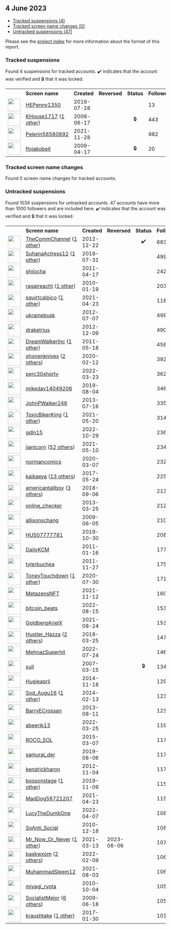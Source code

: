 ##  4 June 2023

* [Tracked suspensions (4)](#tracked-suspensions)
* [Tracked screen name changes (0)](#tracked-screen-name-changes)
* [Untracked suspensions (47)](#untracked-suspensions)

Please see the [project index](https://github.com/travisbrown/twitter-watch) for more information about the format of this report.

### Tracked suspensions

Found 4 suspensions for tracked accounts.
  ✔️ indicates that the account was verified and 🔒 that it was locked.

<table>
    <tr>
        <th></th>
        <th align="left">Screen name</th>
        <th align="left">Created</th>
        <th align="left">Reversed</th>
        <th align="left">Status</th>
        <th align="left">Followers</th>
        <th align="left">Ranking</th></tr>
    </tr>
        <tr>
            <td><a href="https://twitter.com/intent/user?user_id=1155376406697840640">
                <img src="https://pbs.twimg.com/profile_images/1332678032113414145/l1xvi4WF_normal.jpg" width="40px" height="40px" align="center"/></a>
            </td>
            <td>
                <a href="https://twitter.com/HEPenny1350">HEPenny1350</a></td>
            <td>2019-07-28</td>
            <td></td>
            <td align="center"></td>
            <td>13</td>
            <td>43856</td>
        </tr>
        <tr>
            <td><a href="https://twitter.com/intent/user?user_id=48116910">
                <img src="https://pbs.twimg.com/profile_images/1334278975770734596/5RgE0EsQ_normal.jpg" width="40px" height="40px" align="center"/></a>
            </td>
            <td>
                <a href="https://twitter.com/KHouse1717">KHouse1717</a>&nbsp;(<a href="https://api.memory.lol/v1/tw/id/48116910">1 other</a>)&nbsp;</td>
            <td>2009-06-17</td>
            <td></td>
            <td align="center">🔒</td>
            <td>443</td>
            <td>73062</td>
        </tr>
        <tr>
            <td><a href="https://twitter.com/intent/user?user_id=1464796716012605444">
                <img src="https://pbs.twimg.com/profile_images/1569017255207337984/LvBNcFHn_normal.jpg" width="40px" height="40px" align="center"/></a>
            </td>
            <td>
                <a href="https://twitter.com/Pelerin58580892">Pelerin58580892</a></td>
            <td>2021-11-28</td>
            <td></td>
            <td align="center"></td>
            <td>982</td>
            <td>79638</td>
        </tr>
        <tr>
            <td><a href="https://twitter.com/intent/user?user_id=32461631">
                <img src="https://pbs.twimg.com/profile_images/1555266443209482240/KlP0gN-E_normal.jpg" width="40px" height="40px" align="center"/></a>
            </td>
            <td>
                <a href="https://twitter.com/flojakobeit">flojakobeit</a></td>
            <td>2009-04-17</td>
            <td></td>
            <td align="center">🔒</td>
            <td>20</td>
            <td>95456</td>
        </tr></table>

### Tracked screen name changes

Found 0 screen name changes for tracked accounts.

### Untracked suspensions

Found 1034 suspensions for untracked accounts.
47 accounts have more than 1000 followers and are included here.
  ✔️ indicates that the account was verified and 🔒 that it was locked.

<table>
    <tr>
        <th></th>
        <th align="left">Screen name</th>
        <th align="left">Created</th>
        <th align="left">Reversed</th>
        <th align="left">Status</th>
        <th align="left">Followers</th>
    </tr>
        <tr>
            <td><a href="https://twitter.com/intent/user?user_id=1028949852">
                <img src="https://pbs.twimg.com/profile_images/1552843030478176256/DabFh2l8_normal.jpg" width="40px" height="40px" align="center"/></a>
            </td>
            <td>
                <a href="https://twitter.com/TheCommChannel">TheCommChannel</a>&nbsp;(<a href="https://api.memory.lol/v1/tw/id/1028949852">1 other</a>)&nbsp;</td>
            <td>2012-12-22</td>
            <td></td>
            <td align="center">✔️</td>
            <td>68372</td>
        </tr>
        <tr>
            <td><a href="https://twitter.com/intent/user?user_id=1024192153797283840">
                <img src="https://pbs.twimg.com/profile_images/1460310740108132352/_W23c2-h_normal.jpg" width="40px" height="40px" align="center"/></a>
            </td>
            <td>
                <a href="https://twitter.com/SuhanaActress12">SuhanaActress12</a>&nbsp;(<a href="https://api.memory.lol/v1/tw/id/1024192153797283840">1 other</a>)&nbsp;</td>
            <td>2018-07-31</td>
            <td></td>
            <td align="center"></td>
            <td>49917</td>
        </tr>
        <tr>
            <td><a href="https://twitter.com/intent/user?user_id=283407962">
                <img src="https://pbs.twimg.com/profile_images/1589461782934192128/xN0flob7_normal.jpg" width="40px" height="40px" align="center"/></a>
            </td>
            <td>
                <a href="https://twitter.com/shiiocha">shiiocha</a></td>
            <td>2011-04-17</td>
            <td></td>
            <td align="center"></td>
            <td>24296</td>
        </tr>
        <tr>
            <td><a href="https://twitter.com/intent/user?user_id=106474947">
                <img src="https://pbs.twimg.com/profile_images/1510070998237917191/KwPwS8Mw_normal.jpg" width="40px" height="40px" align="center"/></a>
            </td>
            <td>
                <a href="https://twitter.com/ragaireacht">ragaireacht</a>&nbsp;(<a href="https://api.memory.lol/v1/tw/id/106474947">1 other</a>)&nbsp;</td>
            <td>2010-01-19</td>
            <td></td>
            <td align="center"></td>
            <td>20368</td>
        </tr>
        <tr>
            <td><a href="https://twitter.com/intent/user?user_id=1385660007606222857">
                <img src="https://pbs.twimg.com/profile_images/1586927723066585098/c20Em8bY_normal.jpg" width="40px" height="40px" align="center"/></a>
            </td>
            <td>
                <a href="https://twitter.com/squirtcalpico">squirtcalpico</a>&nbsp;(<a href="https://api.memory.lol/v1/tw/id/1385660007606222857">1 other</a>)&nbsp;</td>
            <td>2021-04-23</td>
            <td></td>
            <td align="center"></td>
            <td>11852</td>
        </tr>
        <tr>
            <td><a href="https://twitter.com/intent/user?user_id=629171135">
                <img src="https://pbs.twimg.com/profile_images/522665916954210305/APPikJ9z_normal.png" width="40px" height="40px" align="center"/></a>
            </td>
            <td>
                <a href="https://twitter.com/ukrainebusk">ukrainebusk</a></td>
            <td>2012-07-07</td>
            <td></td>
            <td align="center"></td>
            <td>4993</td>
        </tr>
        <tr>
            <td><a href="https://twitter.com/intent/user?user_id=999936762">
                <img src="https://pbs.twimg.com/profile_images/1587316414712774656/d1EvDQGg_normal.jpg" width="40px" height="40px" align="center"/></a>
            </td>
            <td>
                <a href="https://twitter.com/draketrius">draketrius</a></td>
            <td>2012-12-09</td>
            <td></td>
            <td align="center"></td>
            <td>4905</td>
        </tr>
        <tr>
            <td><a href="https://twitter.com/intent/user?user_id=301016698">
                <img src="https://pbs.twimg.com/profile_images/3031212274/7a9966043b9a6cdc306e02d14e4378d3_normal.png" width="40px" height="40px" align="center"/></a>
            </td>
            <td>
                <a href="https://twitter.com/DreamWalkerInc">DreamWalkerInc</a>&nbsp;(<a href="https://api.memory.lol/v1/tw/id/301016698">1 other</a>)&nbsp;</td>
            <td>2011-05-18</td>
            <td></td>
            <td align="center"></td>
            <td>4589</td>
        </tr>
        <tr>
            <td><a href="https://twitter.com/intent/user?user_id=1227634762874900480">
                <img src="https://pbs.twimg.com/profile_images/1596861207675224065/xoKmosmg_normal.jpg" width="40px" height="40px" align="center"/></a>
            </td>
            <td>
                <a href="https://twitter.com/shonenknives">shonenknives</a>&nbsp;(<a href="https://api.memory.lol/v1/tw/id/1227634762874900480">2 others</a>)&nbsp;</td>
            <td>2020-02-12</td>
            <td></td>
            <td align="center"></td>
            <td>3925</td>
        </tr>
        <tr>
            <td><a href="https://twitter.com/intent/user?user_id=1506720450352668678">
                <img src="https://pbs.twimg.com/profile_images/1506722329795211272/V4N-a9mQ_normal.jpg" width="40px" height="40px" align="center"/></a>
            </td>
            <td>
                <a href="https://twitter.com/perc30shorty">perc30shorty</a></td>
            <td>2022-03-23</td>
            <td></td>
            <td align="center"></td>
            <td>3626</td>
        </tr>
        <tr>
            <td><a href="https://twitter.com/intent/user?user_id=1158082255022989312">
                <img src="https://pbs.twimg.com/profile_images/1208523122585952256/nrbNnyr__normal.jpg" width="40px" height="40px" align="center"/></a>
            </td>
            <td>
                <a href="https://twitter.com/mikedav14049206">mikedav14049206</a></td>
            <td>2019-08-04</td>
            <td></td>
            <td align="center"></td>
            <td>3462</td>
        </tr>
        <tr>
            <td><a href="https://twitter.com/intent/user?user_id=1598371352">
                <img src="https://pbs.twimg.com/profile_images/1436074545946013704/ka-LXVUn_normal.jpg" width="40px" height="40px" align="center"/></a>
            </td>
            <td>
                <a href="https://twitter.com/JohnPWalker246">JohnPWalker246</a></td>
            <td>2013-07-16</td>
            <td></td>
            <td align="center"></td>
            <td>3359</td>
        </tr>
        <tr>
            <td><a href="https://twitter.com/intent/user?user_id=1395330432250568704">
                <img src="https://pbs.twimg.com/profile_images/1573915784056918016/cJASYcqH_normal.jpg" width="40px" height="40px" align="center"/></a>
            </td>
            <td>
                <a href="https://twitter.com/ToxicBikerKing">ToxicBikerKing</a>&nbsp;(<a href="https://api.memory.lol/v1/tw/id/1395330432250568704">1 other</a>)&nbsp;</td>
            <td>2021-05-20</td>
            <td></td>
            <td align="center"></td>
            <td>3144</td>
        </tr>
        <tr>
            <td><a href="https://twitter.com/intent/user?user_id=1586332049140490240">
                <img src="https://pbs.twimg.com/profile_images/1586333417985216520/NuVGYRk3_normal.jpg" width="40px" height="40px" align="center"/></a>
            </td>
            <td>
                <a href="https://twitter.com/gdln15">gdln15</a></td>
            <td>2022-10-29</td>
            <td></td>
            <td align="center"></td>
            <td>2365</td>
        </tr>
        <tr>
            <td><a href="https://twitter.com/intent/user?user_id=1391805782564380672">
                <img src="https://pbs.twimg.com/profile_images/1596745323606511616/lzQZbqWO_normal.jpg" width="40px" height="40px" align="center"/></a>
            </td>
            <td>
                <a href="https://twitter.com/jianicorn">jianicorn</a>&nbsp;(<a href="https://api.memory.lol/v1/tw/id/1391805782564380672">52 others</a>)&nbsp;</td>
            <td>2021-05-10</td>
            <td></td>
            <td align="center"></td>
            <td>2345</td>
        </tr>
        <tr>
            <td><a href="https://twitter.com/intent/user?user_id=1236111006864216064">
                <img src="https://pbs.twimg.com/profile_images/1590703919264571393/2p6MdW1g_normal.jpg" width="40px" height="40px" align="center"/></a>
            </td>
            <td>
                <a href="https://twitter.com/normancomics">normancomics</a></td>
            <td>2020-03-07</td>
            <td></td>
            <td align="center"></td>
            <td>2321</td>
        </tr>
        <tr>
            <td><a href="https://twitter.com/intent/user?user_id=867416906168487936">
                <img src="https://pbs.twimg.com/profile_images/1583426273451311105/79iX4KnW_normal.jpg" width="40px" height="40px" align="center"/></a>
            </td>
            <td>
                <a href="https://twitter.com/kaikaeya">kaikaeya</a>&nbsp;(<a href="https://api.memory.lol/v1/tw/id/867416906168487936">13 others</a>)&nbsp;</td>
            <td>2017-05-24</td>
            <td></td>
            <td align="center"></td>
            <td>2252</td>
        </tr>
        <tr>
            <td><a href="https://twitter.com/intent/user?user_id=1037836863350796289">
                <img src="https://pbs.twimg.com/profile_images/1360729167046840320/MyM5B_Ck_normal.jpg" width="40px" height="40px" align="center"/></a>
            </td>
            <td>
                <a href="https://twitter.com/americantallboy">americantallboy</a>&nbsp;(<a href="https://api.memory.lol/v1/tw/id/1037836863350796289">3 others</a>)&nbsp;</td>
            <td>2018-09-06</td>
            <td></td>
            <td align="center"></td>
            <td>2136</td>
        </tr>
        <tr>
            <td><a href="https://twitter.com/intent/user?user_id=1297067036">
                <img src="https://pbs.twimg.com/profile_images/378800000537355951/d71c46716564b356d11859675f9fb631_normal.png" width="40px" height="40px" align="center"/></a>
            </td>
            <td>
                <a href="https://twitter.com/online_checker">online_checker</a></td>
            <td>2013-03-25</td>
            <td></td>
            <td align="center"></td>
            <td>2121</td>
        </tr>
        <tr>
            <td><a href="https://twitter.com/intent/user?user_id=44944343">
                <img src="https://pbs.twimg.com/profile_images/1199050851886628865/p92BJHoh_normal.jpg" width="40px" height="40px" align="center"/></a>
            </td>
            <td>
                <a href="https://twitter.com/allisonschang">allisonschang</a></td>
            <td>2009-06-05</td>
            <td></td>
            <td align="center"></td>
            <td>2103</td>
        </tr>
        <tr>
            <td><a href="https://twitter.com/intent/user?user_id=1189639002871255040">
                <img src="https://pbs.twimg.com/profile_images/1189639501494272002/8mSpgzOc_normal.jpg" width="40px" height="40px" align="center"/></a>
            </td>
            <td>
                <a href="https://twitter.com/HUS07777781">HUS07777781</a></td>
            <td>2019-10-30</td>
            <td></td>
            <td align="center"></td>
            <td>2084</td>
        </tr>
        <tr>
            <td><a href="https://twitter.com/intent/user?user_id=238958500">
                <img src="https://pbs.twimg.com/profile_images/2328872051/an8qbdw4p6vys704rtp8_normal.jpeg" width="40px" height="40px" align="center"/></a>
            </td>
            <td>
                <a href="https://twitter.com/DailyKCM">DailyKCM</a></td>
            <td>2011-01-16</td>
            <td></td>
            <td align="center"></td>
            <td>1779</td>
        </tr>
        <tr>
            <td><a href="https://twitter.com/intent/user?user_id=422297024">
                <img src="https://pbs.twimg.com/profile_images/1588529282220949514/laYKs6sM_normal.jpg" width="40px" height="40px" align="center"/></a>
            </td>
            <td>
                <a href="https://twitter.com/tylerbuchea">tylerbuchea</a></td>
            <td>2011-11-27</td>
            <td></td>
            <td align="center"></td>
            <td>1758</td>
        </tr>
        <tr>
            <td><a href="https://twitter.com/intent/user?user_id=1288837544277311488">
                <img src="https://pbs.twimg.com/profile_images/1598084093194928128/aUra-G4y_normal.jpg" width="40px" height="40px" align="center"/></a>
            </td>
            <td>
                <a href="https://twitter.com/ToneyTouchdown">ToneyTouchdown</a>&nbsp;(<a href="https://api.memory.lol/v1/tw/id/1288837544277311488">1 other</a>)&nbsp;</td>
            <td>2020-07-30</td>
            <td></td>
            <td align="center"></td>
            <td>1710</td>
        </tr>
        <tr>
            <td><a href="https://twitter.com/intent/user?user_id=1459022874119786496">
                <img src="https://pbs.twimg.com/profile_images/1539290816581193729/cE__KoBX_normal.jpg" width="40px" height="40px" align="center"/></a>
            </td>
            <td>
                <a href="https://twitter.com/MetazensNFT">MetazensNFT</a></td>
            <td>2021-11-12</td>
            <td></td>
            <td align="center"></td>
            <td>1604</td>
        </tr>
        <tr>
            <td><a href="https://twitter.com/intent/user?user_id=1559181876635570178">
                <img src="https://pbs.twimg.com/profile_images/1559192240282542080/VhhNadEm_normal.jpg" width="40px" height="40px" align="center"/></a>
            </td>
            <td>
                <a href="https://twitter.com/bitcoin_beats">bitcoin_beats</a></td>
            <td>2022-08-15</td>
            <td></td>
            <td align="center"></td>
            <td>1537</td>
        </tr>
        <tr>
            <td><a href="https://twitter.com/intent/user?user_id=1430189811994959882">
                <img src="https://pbs.twimg.com/profile_images/1480287987816669186/zG8xFY4G_normal.jpg" width="40px" height="40px" align="center"/></a>
            </td>
            <td>
                <a href="https://twitter.com/GoldbergArielX">GoldbergArielX</a></td>
            <td>2021-08-24</td>
            <td></td>
            <td align="center"></td>
            <td>1532</td>
        </tr>
        <tr>
            <td><a href="https://twitter.com/intent/user?user_id=977907624900530177">
                <img src="https://pbs.twimg.com/profile_images/1594354226016174081/c_eJNc8L_normal.jpg" width="40px" height="40px" align="center"/></a>
            </td>
            <td>
                <a href="https://twitter.com/Hustler_Hazza">Hustler_Hazza</a>&nbsp;(<a href="https://api.memory.lol/v1/tw/id/977907624900530177">2 others</a>)&nbsp;</td>
            <td>2018-03-25</td>
            <td></td>
            <td align="center"></td>
            <td>1471</td>
        </tr>
        <tr>
            <td><a href="https://twitter.com/intent/user?user_id=1551273761227300864">
                <img src="https://pbs.twimg.com/profile_images/1552549059231158274/3TQ4oYi1_normal.jpg" width="40px" height="40px" align="center"/></a>
            </td>
            <td>
                <a href="https://twitter.com/MehnazSuperhit">MehnazSuperhit</a></td>
            <td>2022-07-24</td>
            <td></td>
            <td align="center"></td>
            <td>1461</td>
        </tr>
        <tr>
            <td><a href="https://twitter.com/intent/user?user_id=1202561">
                <img src="https://pbs.twimg.com/profile_images/1555595981173002241/Ju4zMQDf_normal.jpg" width="40px" height="40px" align="center"/></a>
            </td>
            <td>
                <a href="https://twitter.com/sull">sull</a></td>
            <td>2007-03-15</td>
            <td></td>
            <td align="center">🔒</td>
            <td>1343</td>
        </tr>
        <tr>
            <td><a href="https://twitter.com/intent/user?user_id=2903890682">
                <img src="https://pbs.twimg.com/profile_images/1220380043110645765/VJLpT_uo_normal.jpg" width="40px" height="40px" align="center"/></a>
            </td>
            <td>
                <a href="https://twitter.com/Hugieapril">Hugieapril</a></td>
            <td>2014-11-18</td>
            <td></td>
            <td align="center"></td>
            <td>1295</td>
        </tr>
        <tr>
            <td><a href="https://twitter.com/intent/user?user_id=2341417978">
                <img src="https://pbs.twimg.com/profile_images/1592262745583386626/YQ7E5CYx_normal.jpg" width="40px" height="40px" align="center"/></a>
            </td>
            <td>
                <a href="https://twitter.com/Sod_Augu16">Sod_Augu16</a>&nbsp;(<a href="https://api.memory.lol/v1/tw/id/2341417978">1 other</a>)&nbsp;</td>
            <td>2014-02-13</td>
            <td></td>
            <td align="center"></td>
            <td>1233</td>
        </tr>
        <tr>
            <td><a href="https://twitter.com/intent/user?user_id=1663419708">
                <img src="https://pbs.twimg.com/profile_images/1460017076953882625/bBeuroEC_normal.jpg" width="40px" height="40px" align="center"/></a>
            </td>
            <td>
                <a href="https://twitter.com/BarryECrossan">BarryECrossan</a></td>
            <td>2013-08-11</td>
            <td></td>
            <td align="center"></td>
            <td>1231</td>
        </tr>
        <tr>
            <td><a href="https://twitter.com/intent/user?user_id=1507455717195890689">
                <img src="https://pbs.twimg.com/profile_images/1578220305687904258/n55mlmNt_normal.jpg" width="40px" height="40px" align="center"/></a>
            </td>
            <td>
                <a href="https://twitter.com/abeerjk13">abeerjk13</a></td>
            <td>2022-03-25</td>
            <td></td>
            <td align="center"></td>
            <td>1193</td>
        </tr>
        <tr>
            <td><a href="https://twitter.com/intent/user?user_id=3077544395">
                <img src="https://pbs.twimg.com/profile_images/1595402701239615488/PYyiCko4_normal.jpg" width="40px" height="40px" align="center"/></a>
            </td>
            <td>
                <a href="https://twitter.com/ROCO_SOL">ROCO_SOL</a></td>
            <td>2015-03-07</td>
            <td></td>
            <td align="center"></td>
            <td>1179</td>
        </tr>
        <tr>
            <td><a href="https://twitter.com/intent/user?user_id=1158834642373566470">
                <img src="https://pbs.twimg.com/profile_images/1158842141696770048/KxFD80JA_normal.jpg" width="40px" height="40px" align="center"/></a>
            </td>
            <td>
                <a href="https://twitter.com/samurai_der">samurai_der</a></td>
            <td>2019-08-06</td>
            <td></td>
            <td align="center"></td>
            <td>1178</td>
        </tr>
        <tr>
            <td><a href="https://twitter.com/intent/user?user_id=925328600">
                <img src="https://pbs.twimg.com/profile_images/800400920144187392/hzvIAyYX_normal.jpg" width="40px" height="40px" align="center"/></a>
            </td>
            <td>
                <a href="https://twitter.com/kendrickharon">kendrickharon</a></td>
            <td>2012-11-04</td>
            <td></td>
            <td align="center"></td>
            <td>1174</td>
        </tr>
        <tr>
            <td><a href="https://twitter.com/intent/user?user_id=1193247318696497158">
                <img src="https://pbs.twimg.com/profile_images/1593676911565234176/m3ut25Uo_normal.jpg" width="40px" height="40px" align="center"/></a>
            </td>
            <td>
                <a href="https://twitter.com/bossonstage">bossonstage</a>&nbsp;(<a href="https://api.memory.lol/v1/tw/id/1193247318696497158">1 other</a>)&nbsp;</td>
            <td>2019-11-09</td>
            <td></td>
            <td align="center"></td>
            <td>1152</td>
        </tr>
        <tr>
            <td><a href="https://twitter.com/intent/user?user_id=1385636000152657925">
                <img src="https://pbs.twimg.com/profile_images/1386079602783703041/bjVd6UPl_normal.jpg" width="40px" height="40px" align="center"/></a>
            </td>
            <td>
                <a href="https://twitter.com/MadDog56721207">MadDog56721207</a></td>
            <td>2021-04-23</td>
            <td></td>
            <td align="center"></td>
            <td>1152</td>
        </tr>
        <tr>
            <td><a href="https://twitter.com/intent/user?user_id=1511972576834244609">
                <img src="https://pbs.twimg.com/profile_images/1576867634934697985/BulijIo3_normal.jpg" width="40px" height="40px" align="center"/></a>
            </td>
            <td>
                <a href="https://twitter.com/LucyTheDumbOne">LucyTheDumbOne</a></td>
            <td>2022-04-07</td>
            <td></td>
            <td align="center"></td>
            <td>1085</td>
        </tr>
        <tr>
            <td><a href="https://twitter.com/intent/user?user_id=228158883">
                <img src="https://pbs.twimg.com/profile_images/556937219265409024/eVvW3JEW_normal.jpeg" width="40px" height="40px" align="center"/></a>
            </td>
            <td>
                <a href="https://twitter.com/SoAnti_Social">SoAnti_Social</a></td>
            <td>2010-12-18</td>
            <td></td>
            <td align="center"></td>
            <td>1081</td>
        </tr>
        <tr>
            <td><a href="https://twitter.com/intent/user?user_id=1370680237781098498">
                <img src="https://pbs.twimg.com/profile_images/1370680998694952962/6cxmvWPG_normal.jpg" width="40px" height="40px" align="center"/></a>
            </td>
            <td>
                <a href="https://twitter.com/Mr_Now_Or_Never">Mr_Now_Or_Never</a>&nbsp;(<a href="https://api.memory.lol/v1/tw/id/1370680237781098498">1 other</a>)&nbsp;</td>
            <td>2021-03-13</td>
            <td>2023-06-06</td>
            <td align="center"></td>
            <td>1077</td>
        </tr>
        <tr>
            <td><a href="https://twitter.com/intent/user?user_id=1491301658349162500">
                <img src="https://pbs.twimg.com/profile_images/1595432305786441729/Rzlj1219_normal.jpg" width="40px" height="40px" align="center"/></a>
            </td>
            <td>
                <a href="https://twitter.com/baskwxom">baskwxom</a>&nbsp;(<a href="https://api.memory.lol/v1/tw/id/1491301658349162500">2 others</a>)&nbsp;</td>
            <td>2022-02-09</td>
            <td></td>
            <td align="center"></td>
            <td>1065</td>
        </tr>
        <tr>
            <td><a href="https://twitter.com/intent/user?user_id=1422535617515335686">
                <img src="https://pbs.twimg.com/profile_images/1586713253303967747/6_6PD8BA_normal.jpg" width="40px" height="40px" align="center"/></a>
            </td>
            <td>
                <a href="https://twitter.com/MuhammadSleem12">MuhammadSleem12</a></td>
            <td>2021-08-03</td>
            <td></td>
            <td align="center"></td>
            <td>1060</td>
        </tr>
        <tr>
            <td><a href="https://twitter.com/intent/user?user_id=198382392">
                <img src="https://pbs.twimg.com/profile_images/1581926125952901120/O32IrVlj_normal.jpg" width="40px" height="40px" align="center"/></a>
            </td>
            <td>
                <a href="https://twitter.com/miyagi_ryota">miyagi_ryota</a></td>
            <td>2010-10-04</td>
            <td></td>
            <td align="center"></td>
            <td>1058</td>
        </tr>
        <tr>
            <td><a href="https://twitter.com/intent/user?user_id=48266391">
                <img src="https://pbs.twimg.com/profile_images/1568418202882818048/BSb5uUwj_normal.jpg" width="40px" height="40px" align="center"/></a>
            </td>
            <td>
                <a href="https://twitter.com/SocialistMejor">SocialistMejor</a>&nbsp;(<a href="https://api.memory.lol/v1/tw/id/48266391">6 others</a>)&nbsp;</td>
            <td>2009-06-18</td>
            <td></td>
            <td align="center"></td>
            <td>1051</td>
        </tr>
        <tr>
            <td><a href="https://twitter.com/intent/user?user_id=826125881483657220">
                <img src="https://pbs.twimg.com/profile_images/1572074679191408640/_zsFpl9R_normal.jpg" width="40px" height="40px" align="center"/></a>
            </td>
            <td>
                <a href="https://twitter.com/kraushtake">kraushtake</a>&nbsp;(<a href="https://api.memory.lol/v1/tw/id/826125881483657220">1 other</a>)&nbsp;</td>
            <td>2017-01-30</td>
            <td></td>
            <td align="center"></td>
            <td>1016</td>
        </tr></table>
